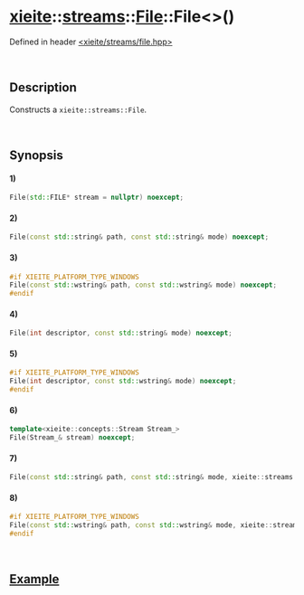 # [xieite](../../../../../../xieite.md)\:\:[streams](../../../../../../streams.md)\:\:[File](../../../../file.md)\:\:File\<\>\(\)
Defined in header [<xieite/streams/file.hpp>](../../../../../../../include/xieite/streams/file.hpp)

&nbsp;

## Description
Constructs a `xieite::streams::File`.

&nbsp;

## Synopsis
#### 1)
```cpp
File(std::FILE* stream = nullptr) noexcept;
```
#### 2)
```cpp
File(const std::string& path, const std::string& mode) noexcept;
```
#### 3)
```cpp
#if XIEITE_PLATFORM_TYPE_WINDOWS
File(const std::wstring& path, const std::wstring& mode) noexcept;
#endif
```
#### 4)
```cpp
File(int descriptor, const std::string& mode) noexcept;
```
#### 5)
```cpp
#if XIEITE_PLATFORM_TYPE_WINDOWS
File(int descriptor, const std::wstring& mode) noexcept;
#endif
```
#### 6)
```cpp
template<xieite::concepts::Stream Stream_>
File(Stream_& stream) noexcept;
```
#### 7)
```cpp
File(const std::string& path, const std::string& mode, xieite::streams::File other) noexcept;
```
#### 8)
```cpp
#if XIEITE_PLATFORM_TYPE_WINDOWS
File(const std::wstring& path, const std::wstring& mode, xieite::streams::File other) noexcept;
#endif
```

&nbsp;

## [Example](../../../../file.md#Example)
